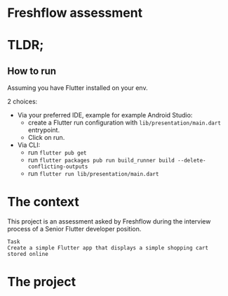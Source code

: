 # Freshflow assessment

# TLDR;
## How to run
Assuming you have Flutter installed on your env.

2 choices:
* Via your preferred IDE, example for example Android Studio:
  * create a Flutter run configuration with `lib/presentation/main.dart` entrypoint.
  * Click on run.
* Via CLI:
  * run `flutter pub get`
  * run `flutter packages pub run build_runner build --delete-conflicting-outputs`
  * run `flutter run lib/presentation/main.dart`


# The context
This project is an assessment asked by Freshflow during the interview process of a Senior Flutter developer position.

    Task
    Create a simple Flutter app that displays a simple shopping cart stored online

# The project
## Choices
### Architecture
I have chosen the Clean Architecture (more in [Uncle Bob definition](https://blog.cleancoder.com/uncle-bob/2012/08/13/the-clean-architecture.html)), layering the application in 3 different layers (data, domain, and presentation).

Some benefits of doing so includes: Framework independence, UI independence, Separation of concern, Highly testable.

### Technologies
I notably used the following lib and design pattern:
* MVVM for the presentation layer with BloC.
* GetIt for dependencies injection.
* Stream for all flows.
* Freezed for Sealed Class and serialization.
* Logger.

## Limitations
Due to the very limited time, here is the improvement the app need:
* No error handling.
* Not working without internet.
* No logging functionality (hardcoded).
* No tracking data.
* No code coverage.

## Goal of the assessment
This code is a base to show how I work and to open a dialogue. With more time, all asked point could be cleanly answered.

I would be happy to speak about the solutions I would implement.